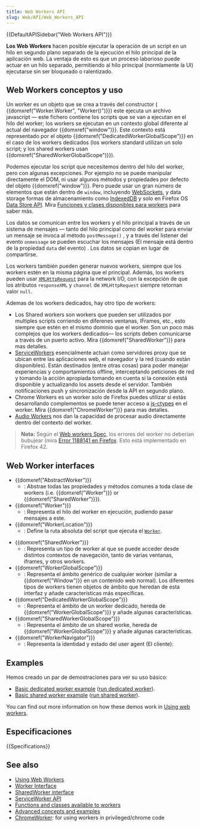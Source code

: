 ```yaml
---
title: Web Workers API
slug: Web/API/Web_Workers_API
---
```


{{DefaultAPISidebar("Web Workers API")}}

**Los Web Workers** hacen posible ejecutar la operación de un script en un hilo en segundo plano separado de la ejecución el hilo principal de la aplicación web. La ventaja de esto es que un proceso laborioso puede actuar en un hilo separado, permitiendo al hilo principal (normlamente la UI) ejecutarse sin ser bloqueado o ralentizado.

## Web Workers conceptos y uso

Un worker es un objeto que se crea a través del constructor ( {{domxref("Worker.Worker", "Worker()")}}) este ejecuta un archivo javascript — este fichero contiene los scripts que se van a ejecutan en el hilo del worker; los workers se ejecutan en un contexto global diferente al actual del navegador {{domxref("window")}}. Este contexto está representado por el objeto {{domxref("DedicatedWorkerGlobalScope")}} en el caso de los workers dedicados (los workers standard utilizan un solo script; y los shared workers usan {{domxref("SharedWorkerGlobalScope")}}).

Podemos ejecutar los script que necesitemos dentro del hilo del worker, pero con algunas excepciones. Por ejemplo no se puede manipular directamente el DOM, ni usar algunos métodos y propiedades por defecto del objeto {{domxref("window")}}. Pero puede usar un gran número de elementos que están dentro de `window`, incluyendo [WebSockets](/es/docs/WebSockets), y data storage formas de almacenamiento como [IndexedDB](/es/docs/Web/API/IndexedDB_API) y solo en Firefox OS [Data Store API](/es/docs/Web/API/Data_Store_API). Mira [Funciones y clases disponibles para workers](/es/docs/Web/API/Worker/Functions_and_classes_available_to_workers) para saber más.

Los datos se comunican entre los workers y el hilo principal a través de un sistema de mensajes — tanto del hilo principal como del worker para enviar un mensaje se invoca al método `postMessage()` , y a través del listener del evento `onmessage` se pueden escuchar los mensajes (El mensaje está dentro de la propiedad `data` del evento) . Los datos se copian en lugar de compartirse.

Los workers también pueden generar nuevos workers, siempre que los workers estén en la misma página que el principal. Además, los workers pueden usar [`XMLHttpRequest`](/es/docs/Web/API/XMLHttpRequest) para la network I/O, con la excepción de que los atributos `responseXML` y `channel` de `XMLHttpRequest` siempre retornan valor `null`.

Ademas de los workers dedicados, hay otro tipo de workers:

- Los Shared workers son workers que pueden ser utilizados por multiples scripts corriendo en diferenes ventanas, IFrames, etc., esto siempre que estén en el mismo dominio que el worker. Son un poco más complejos que los workers dedicados— los scripts deben comunicarse a través de un puerto activo. Mira {{domxref("SharedWorker")}} para mas detalles.
- [ServiceWorkers](/es/docs/Web/API/ServiceWorker_API) esencialmente actuan como servidores proxy que se ubican entre las aplicaciones web, el navegador y la red (cuando están disponibles). Están destinados (entre otras cosas) para poder manejar experiencias y comportamientos offline, interceptando peticiones de red y tomando la acción apropiada tomando en cuenta si la conexión está disponible y actualizando los assets desde el servidor. También notificaciones push y sincronización desde la API en segundo plano.
- Chrome Workers es un worker solo de Firefox puedes utilizar si estás desarrollando complementos se puede tener acceso a [js-ctypes](/en/js-ctypes) en el worker. Mira {{domxref("ChromeWorker")}} para mas detalles.
- [Audio Workers](/es/docs/Web/API/Web_Audio_API#Audio_Workers) nos dan la capacidad de procesar audio directamente dentro del contexto del worker.

> **Nota:** Según el [Web workers Spec](https://html.spec.whatwg.org/multipage/workers.html#runtime-script-errors-2), los errores del worker no deberían bubujear (mira [Error 1188141 en Firefox](https://bugzil.la/1188141). Esto está implementado en Firefox 42.

## Web Worker interfaces

- {{domxref("AbstractWorker")}}
  - : Abstrae todas las propiedades y métodos comunes a toda clase de workers (i.e. {{domxref("Worker")}} or {{domxref("SharedWorker")}}).
- {{domxref("Worker")}}
  - : Representa el hilo del worker en ejecución, pudiendo pasar mensajes a este.
- {{domxref("WorkerLocation")}}
  - : Define la ruta absoluta del script que ejecuta el [`Worker`](/es/docs/Web/API/Worker).

<!---->

- {{domxref("SharedWorker")}}
  - : Representa un tipo de worker al que se puede acceder desde distintos contextos de navegación, tanto de varias ventanas, iframes, y otros workers.
- {{domxref("WorkerGlobalScope")}}
  - : Representa el ámbito genérico de cualquier worker (similar a {{domxref("Window")}} en un contenido web normal). Los diferentes tipos de workers tienen objetos de ámbito que heredan de esta interfaz y añade características más específicas.
- {{domxref("DedicatedWorkerGlobalScope")}}
  - : Representa el ámbito de un worker dedicado, hereda de {{domxref("WorkerGlobalScope")}} y añade algunas características.
- {{domxref("SharedWorkerGlobalScope")}}
  - : Representa el ámbito de un shared worke, hereda de {{domxref("WorkerGlobalScope")}} y añade algunas características.
- {{domxref("WorkerNavigator")}}
  - : Representa la identidad y estado del user agent (El cliente):

## Examples

Hemos creado un par de demostraciones para ver su uso básico:

- [Basic dedicated worker example](https://github.com/mdn/simple-web-worker) ([run dedicated worker](http://mdn.github.io/simple-web-worker/)).
- [Basic shared worker example](https://github.com/mdn/simple-shared-worker) ([run shared worker](http://mdn.github.io/simple-shared-worker/)).

You can find out more information on how these demos work in [Using web workers](/es/docs/Web/API/Web_Workers_API/Using_web_workers).

## Especificaciones

{{Specifications}}

## See also

- [Using Web Workers](/es/docs/Web/API/Web_Workers_API/basic_usage)
- [Worker Interface](/es/docs/Web/API/Worker)
- [SharedWorker interface](/es/docs/Web/API/SharedWorker)
- [ServiceWorker API](/es/docs/Web/API/ServiceWorker_API)
- [Functions and classes available to workers](/es/docs/Web/API/Worker/Functions_and_classes_available_to_workers)
- [Advanced concepts and examples](/es/docs/Web/API/Web_Workers_API/Advanced_concepts_and_examples)
- [ChromeWorker](/es/docs/Web/API/ChromeWorker): for using workers in privileged/chrome code
